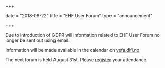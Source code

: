 +++

date = "2018-08-22"
title = "EHF User Forum"
type = "announcement"

+++

Due to introduction of GDPR will information related to EHF User Forum no longer be sent out using email.

Information will be made available in the calendar on [vefa.difi.no](/).

The next forum is held August 31st. Please [register](https://www.difi.no/kurs/2018/06/ehf-brukerforum) your attendance.
